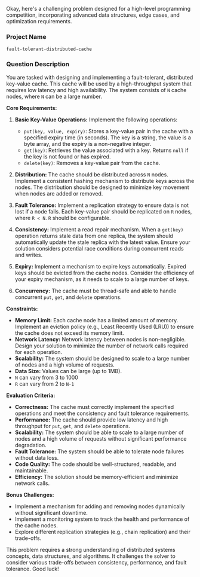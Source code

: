 Okay, here's a challenging problem designed for a high-level programming competition, incorporating advanced data structures, edge cases, and optimization requirements.

### Project Name

```
fault-tolerant-distributed-cache
```

### Question Description

You are tasked with designing and implementing a fault-tolerant, distributed key-value cache. This cache will be used by a high-throughput system that requires low latency and high availability. The system consists of `N` cache nodes, where `N` can be a large number.

**Core Requirements:**

1.  **Basic Key-Value Operations:** Implement the following operations:

    *   `put(key, value, expiry)`: Stores a key-value pair in the cache with a specified expiry time (in seconds). The key is a string, the value is a byte array, and the expiry is a non-negative integer.
    *   `get(key)`: Retrieves the value associated with a key. Returns `null` if the key is not found or has expired.
    *   `delete(key)`: Removes a key-value pair from the cache.

2.  **Distribution:** The cache should be distributed across `N` nodes. Implement a consistent hashing mechanism to distribute keys across the nodes. The distribution should be designed to minimize key movement when nodes are added or removed.

3.  **Fault Tolerance:** Implement a replication strategy to ensure data is not lost if a node fails. Each key-value pair should be replicated on `R` nodes, where `R < N`.  `R` should be configurable.

4.  **Consistency:**  Implement a read repair mechanism. When a `get(key)` operation returns stale data from one replica, the system should automatically update the stale replica with the latest value. Ensure your solution considers potential race conditions during concurrent reads and writes.

5.  **Expiry:** Implement a mechanism to expire keys automatically. Expired keys should be evicted from the cache nodes. Consider the efficiency of your expiry mechanism, as it needs to scale to a large number of keys.

6.  **Concurrency:** The cache must be thread-safe and able to handle concurrent `put`, `get`, and `delete` operations.

**Constraints:**

*   **Memory Limit:** Each cache node has a limited amount of memory.  Implement an eviction policy (e.g., Least Recently Used (LRU)) to ensure the cache does not exceed its memory limit.
*   **Network Latency:** Network latency between nodes is non-negligible. Design your solution to minimize the number of network calls required for each operation.
*   **Scalability:** The system should be designed to scale to a large number of nodes and a high volume of requests.
*   **Data Size:** Values can be large (up to 1MB).
*   `N` can vary from 3 to 1000
*   `R` can vary from 2 to `N-1`

**Evaluation Criteria:**

*   **Correctness:** The cache must correctly implement the specified operations and meet the consistency and fault tolerance requirements.
*   **Performance:** The cache should provide low latency and high throughput for `put`, `get`, and `delete` operations.
*   **Scalability:** The system should be able to scale to a large number of nodes and a high volume of requests without significant performance degradation.
*   **Fault Tolerance:** The system should be able to tolerate node failures without data loss.
*   **Code Quality:** The code should be well-structured, readable, and maintainable.
*   **Efficiency:** The solution should be memory-efficient and minimize network calls.

**Bonus Challenges:**

*   Implement a mechanism for adding and removing nodes dynamically without significant downtime.
*   Implement a monitoring system to track the health and performance of the cache nodes.
*   Explore different replication strategies (e.g., chain replication) and their trade-offs.

This problem requires a strong understanding of distributed systems concepts, data structures, and algorithms. It challenges the solver to consider various trade-offs between consistency, performance, and fault tolerance. Good luck!
